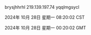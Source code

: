 brysjhhrhl 219.139.197.74 yqqlmgsycl

2024年 10月 28日 星期一 08:20:02 CST

2024年 10月 28日 星期一 00:20:02 GMT

